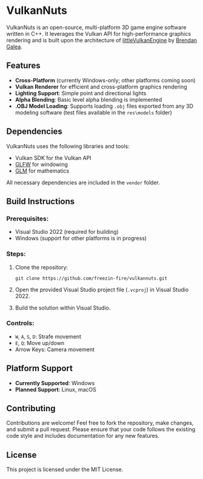 # VulkanNuts

VulkanNuts is an open-source, multi-platform 3D game engine software written in C++. It leverages the Vulkan API for high-performance graphics rendering and is built upon the architecture of [littleVulkanEngine](https://github.com/blurrypiano/littleVulkanEngine) by [Brendan Galea](https://github.com/blurrypiano).

## Features

-   **Cross-Platform** (currently Windows-only; other platforms coming soon)
-   **Vulkan Renderer** for efficient and cross-platform graphics rendering
-   **Lighting Support**: Simple point and directional lights
-   **Alpha Blending**: Basic level alpha blending is implemented
-   **.OBJ Model Loading**: Supports loading `.obj` files exported from any 3D modeling software (test files available in the `res\models` folder)

## Dependencies

VulkanNuts uses the following libraries and tools:

-   Vulkan SDK for the Vulkan API
-   [GLFW](https://www.glfw.org/) for windowing
-   [GLM](https://github.com/g-truc/glm) for mathematics

All necessary dependencies are included in the `vendor` folder.

## Build Instructions

### Prerequisites:

-   Visual Studio 2022 (required for building)
-   Windows (support for other platforms is in progress)

### Steps:

1.  Clone the repository:
    ```
    git clone https://github.com/freezin-fire/vulkannuts.git
    ```
    
2.  Open the provided Visual Studio project file (`.vcproj`) in Visual Studio 2022.
3.  Build the solution within Visual Studio.

### Controls:
-   `W`, `A`, `S`, `D`: Strafe movement
-   `E`, `Q`: Move up/down
-   Arrow Keys: Camera movement

## Platform Support

-   **Currently Supported**: Windows
-   **Planned Support**: Linux, macOS

## Contributing

Contributions are welcome! Feel free to fork the repository, make changes, and submit a pull request. Please ensure that your code follows the existing code style and includes documentation for any new features.

## License

This project is licensed under the MIT License.
